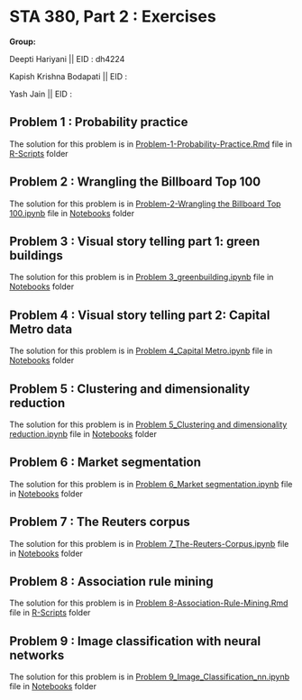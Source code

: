 # STA 380, Part 2 : Exercises

__Group:__

Deepti Hariyani || EID : dh4224

Kapish Krishna Bodapati || EID : 

Yash Jain || EID : 

## Problem 1 : Probability practice
The solution for this problem is in [Problem-1-Probability-Practice.Rmd](https://github.com/DH2024/ML2-Assignments/blob/main/R%20Scripts/Problem-1-Probability-Practice.Rmd/) file in [R-Scripts](https://github.com/DH2024/ML2-Assignments/tree/main/R%20Scripts) folder

## Problem 2 : Wrangling the Billboard Top 100
The solution for this problem is in [Problem-2-Wrangling the Billboard Top 100.ipynb](https://github.com/DH2024/ML2-Assignments/blob/main/Notebooks/Problem%202_Wrangling%20the%20Billboard%20Top%20100.ipynb) file in [Notebooks](https://github.com/DH2024/ML2-Assignments/tree/main/Notebooks/) folder

## Problem 3 : Visual story telling part 1: green buildings
The solution for this problem is in [Problem 3_greenbuilding.ipynb](https://github.com/DH2024/ML2-Assignments/blob/main/Notebooks/Problem%203_greenbuilding.ipynb/) file in [Notebooks](https://github.com/DH2024/ML2-Assignments/tree/main/Notebooks/) folder

## Problem 4 : Visual story telling part 2: Capital Metro data
The solution for this problem is in [Problem 4_Capital Metro.ipynb](https://github.com/DH2024/ML2-Assignments/blob/main/Notebooks/Problem%204_Capital%20Metro.ipynb/) file in [Notebooks](https://github.com/DH2024/ML2-Assignments/tree/main/Notebooks/) folder

## Problem 5 : Clustering and dimensionality reduction
The solution for this problem is in [Problem 5_Clustering and dimensionality reduction.ipynb](https://github.com/DH2024/ML2-Assignments/blob/main/Notebooks/Problem%205_Clustering%20and%20dimensionality%20reduction.ipynb/) file in [Notebooks](https://github.com/DH2024/ML2-Assignments/tree/main/Notebooks/) folder

## Problem 6 : Market segmentation
The solution for this problem is in [Problem 6_Market segmentation.ipynb](https://github.com/DH2024/ML2-Assignments/blob/main/Notebooks/Problem%206_Market%20segmentation.ipynb/) file in [Notebooks](https://github.com/DH2024/ML2-Assignments/tree/main/Notebooks/) folder

## Problem 7 : The Reuters corpus
The solution for this problem is in [Problem 7_The-Reuters-Corpus.ipynb](https://github.com/DH2024/ML2-Assignments/blob/main/Notebooks/Problem%207_The-Reuters-Corpus-checkpoint.ipynb) file in [Notebooks](https://github.com/DH2024/ML2-Assignments/tree/main/Notebooks/) folder

## Problem 8 : Association rule mining
The solution for this problem is in [Problem 8-Association-Rule-Mining.Rmd](https://github.com/DH2024/ML2-Assignments/blob/main/R%20Scripts/Problem%208-Association-Rule-Mining.Rmd) file in [R-Scripts](https://github.com/DH2024/ML2-Assignments/tree/main/R%20Scripts) folder

## Problem 9 : Image classification with neural networks
The solution for this problem is in [Problem 9_Image_Classification_nn.ipynb](https://github.com/DH2024/ML2-Assignments/blob/main/Notebooks/Problem%209_Image_Classification_nn.ipynb) file in [Notebooks](https://github.com/DH2024/ML2-Assignments/tree/main/Notebooks/) folder
